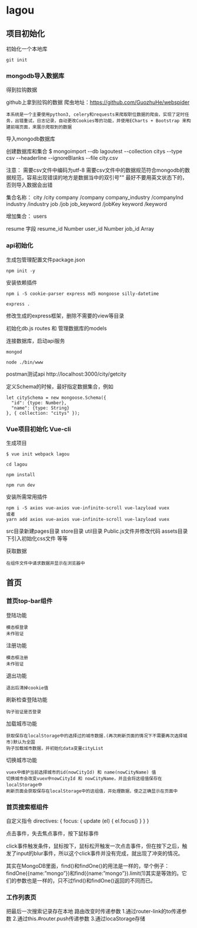 # lagou

## 项目初始化
初始化一个本地库
```
git init
```
### mongodb导入数据库
得到拉钩数据

github上拿到拉钩的数据
爬虫地址：https://github.com/GuozhuHe/webspider
```
本系统是一个主要使用python3, celery和requests来爬取职位数据的爬虫，实现了定时任务，出错重试，日志记录，自动更改Cookies等的功能，并使用ECharts + Bootstrap 来构建前端页面，来展示爬取到的数据
```

导入mongodb数据库

创建数据库和集合
$ mongoimport --db lagoutest --collection citys --type csv --headerline --ignoreBlanks --file city.csv

注意：
需要csv文件中编码为utf-8
需要csv文件中的数据规范符合mongodb的数据规范，容易出现错误的地方是数据当中的双引号"" 最好不要用英文状态下的，否则导入数据会出错

集合名称：
city                /city
company             /company
company_industry    /companyInd
industry            /industry
job                 /job
job_keyword         /jobKey
keyword             /keyword

增加集合：
users

resume
字段
resume_id           Number
user_id             Number
job_id              Array



### api初始化
生成包管理配置文件package.json
```
npm init -y
```
安装依赖插件
```
npm i -S cookie-parser express md5 mongoose silly-datetime

express .
```
修改生成的express框架，删除不需要的view等目录

初始化db.js routes 和 管理数据库的models

连接数据库，启动api服务
```
mongod

node ./bin/www
```
postman测试api
http://localhost:3000/city/getcity

定义Schema的时候，最好指定数据集合，例如
```
let citySchema = new mongoose.Schema({
  "id": {type: Number},
  "name": {type: String}
}, { collection: "citys" });
```
### Vue项目初始化 Vue-cli
生成项目
```
$ vue init webpack lagou

cd lagou

npm install

npm run dev
```
安装所需常用插件
```
npm i -S axios vue-axios vue-infinite-scroll vue-lazyload vuex
或者
yarn add axios vue-axios vue-infinite-scroll vue-lazyload vuex
```
src目录新建pages目录 store目录 util目录 Public.js文件并修改代码 assets目录下引入初始化css文件 等等

获取数据
```
在组件文件中请求数据并显示在浏览器中
```
## 首页

### 首页top-bar组件
登陆功能
```
模态框登录
未作验证
```
注册功能
```
模态框注册
未作验证
```
退出功能
```
退出后清掉cookie值
```
刷新检查登陆功能
```
钩子验证是否登录
```
加载城市功能
```
获取保存在localStorage中的选择过的城市数据.(再次刷新页面的情况下不需要再次选择城市)默认为全国
钩子加载城市数据，并初始化data变量cityList

```
切换城市功能
```
vuex中维护当前选择城市的id(nowCityId) 和 name(nowCityName) 值
切换城市会改变vuex中nowCityId 和 nowCityName，并且会将这组值保存在localStorage中
刷新页面会获取保存在localStorage中的这组值，并处理数据，使之正确显示在页面中
```
### 首页搜索框组件
自定义指令
directives: {
  focus: {
    update (el) {
      el.focus()
    }
  }
}

点击事件，失去焦点事件，按下鼠标事件

click事件触发条件，鼠标按下，鼠标松开触发一次点击事件，但在按下之后，触发了input的blur事件，所以这个click事件并没有完成，就出现了冲突的情况。

其实在MongoDB里面，find()和findOne()的用法是一样的，举个例子：findOne({name:”mongo”})和find({name:”mongo”}).limit(1)其实是等效的。它们的参数也是一样的，只不过find()和findOne()返回的不同而已。

### 工作列表页
把最后一次搜索记录存在本地
路由改变时传递参数
1.通过router-link的to传递参数
2.通过this.#router.push传递参数
3.通过locaStorage存储
